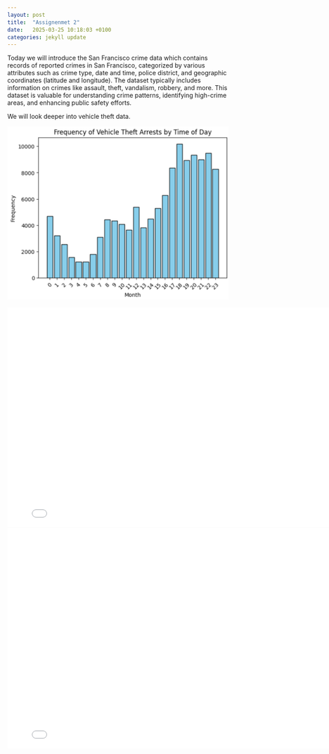 ```yaml
---
layout: post
title:  "Assignenmet 2"
date:   2025-03-25 10:18:03 +0100
categories: jekyll update
---
```


Today we will introduce the San Francisco crime data which contains records of reported crimes in San Francisco, categorized by various attributes such as crime type, date and time, police district, and geographic coordinates (latitude and longitude). The dataset typically includes information on crimes like assault, theft, vandalism, robbery, and more. This dataset is valuable for understanding crime patterns, identifying high-crime areas, and enhancing public safety efforts.

We will look deeper into vehicle theft data. 


![Cute Puppy](/assets/images/plot1.png)

<div style="width: 800px; margin: 0 auto;">
    <iframe src="/assets/plot2.html" width="100%" height="500px" frameborder="0"></iframe>
</div>

<div style="width: 800px; margin: 0 auto;">
    <iframe src="/assets/plot3.html" width="100%" height="500px" frameborder="0"></iframe>
</div>
